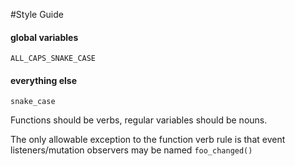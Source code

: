 #Style Guide



#### global variables

    ALL_CAPS_SNAKE_CASE

#### everything else

    snake_case
    
    
Functions should be verbs, regular variables should be nouns. 

The only allowable exception to the function verb rule is that event listeners/mutation observers may be named `foo_changed()`

    
    

